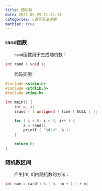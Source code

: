 ```yaml
---
title: 随机数
date: 2021-06-29 21:32:13
categories: C语言语法详解
mathjax: true
---
```

### rand函数

&emsp;&emsp;`rand`函数用于生成随机数：<!--more-->

``` cpp
int rand ( void );
```

&emsp;&emsp;代码实例：

``` cpp
#include <stdio.h>
#include <stdlib.h>
#include <time.h>

int main() {
    int a, i;
    srand ( ( unsigned ) time ( NULL ) );

    for ( i = 0; i < 3; i++ ) {
        a = rand();
        printf ( "%d\n", a );
    }

    return 0;
}
```

### 随机数区间

&emsp;&emsp;产生$[m, \; n]$内随机数的方法：

``` cpp
int num = rand() % ( n - m + 1 ) + m;
```
